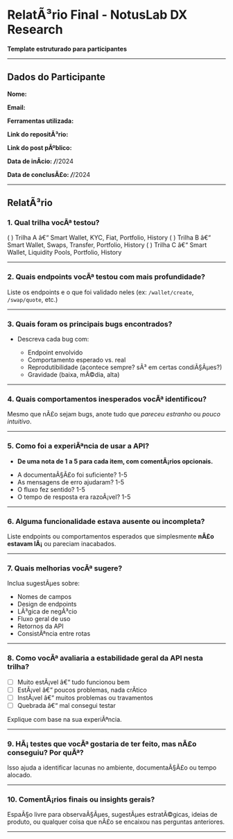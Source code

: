 # RelatÃ³rio Final - NotusLab DX Research

**Template estruturado para participantes**

---

## Dados do Participante

**Nome:**

**Email:**

**Ferramentas utilizada:**

**Link do repositÃ³rio:**

**Link do post pÃºblico:**

**Data de inÃ­cio:** ___/___/2024

**Data de conclusÃ£o:** ___/___/2024

---

## RelatÃ³rio

### **1. Qual trilha vocÃª testou?**

( ) Trilha A â€“ Smart Wallet, KYC, Fiat, Portfolio, History
( ) Trilha B â€“ Smart Wallet, Swaps, Transfer, Portfolio, History
( ) Trilha C â€“ Smart Wallet, Liquidity Pools, Portfolio, History

---

### **2. Quais endpoints vocÃª testou com mais profundidade?**

Liste os endpoints e o que foi validado neles (ex: `/wallet/create`, `/swap/quote`, etc.)

---

### **3. Quais foram os principais bugs encontrados?**

* Descreva cada bug com:

  * Endpoint envolvido
  * Comportamento esperado vs. real
  * Reprodutibilidade (acontece sempre? sÃ³ em certas condiÃ§Ãµes?)
  * Gravidade (baixa, mÃ©dia, alta)

---

### **4. Quais comportamentos inesperados vocÃª identificou?**

Mesmo que nÃ£o sejam bugs, anote tudo que *pareceu estranho* ou *pouco intuitivo*.

---

### **5. Como foi a experiÃªncia de usar a API?**

- **De uma nota de 1 a 5 para cada item, com comentÃ¡rios opcionais.**

* A documentaÃ§Ã£o foi suficiente? 1-5
* As mensagens de erro ajudaram? 1-5
* O fluxo fez sentido? 1-5
* O tempo de resposta era razoÃ¡vel? 1-5


---

### **6. Alguma funcionalidade estava ausente ou incompleta?**

Liste endpoints ou comportamentos esperados que simplesmente **nÃ£o estavam lÃ¡** ou pareciam inacabados.

---

### **7. Quais melhorias vocÃª sugere?**

Inclua sugestÃµes sobre:

* Nomes de campos
* Design de endpoints
* LÃ³gica de negÃ³cio
* Fluxo geral de uso
* Retornos da API
* ConsistÃªncia entre rotas

---

### **8. Como vocÃª avaliaria a estabilidade geral da API nesta trilha?**

* [ ] Muito estÃ¡vel â€“ tudo funcionou bem
* [ ] EstÃ¡vel â€“ poucos problemas, nada crÃ­tico
* [ ] InstÃ¡vel â€“ muitos problemas ou travamentos
* [ ] Quebrada â€“ mal consegui testar

Explique com base na sua experiÃªncia.

---

### **9. HÃ¡ testes que vocÃª gostaria de ter feito, mas nÃ£o conseguiu? Por quÃª?**

Isso ajuda a identificar lacunas no ambiente, documentaÃ§Ã£o ou tempo alocado.

---

### **10. ComentÃ¡rios finais ou insights gerais?**

EspaÃ§o livre para observaÃ§Ãµes, sugestÃµes estratÃ©gicas, ideias de produto, ou qualquer coisa que nÃ£o se encaixou nas perguntas anteriores.

---
